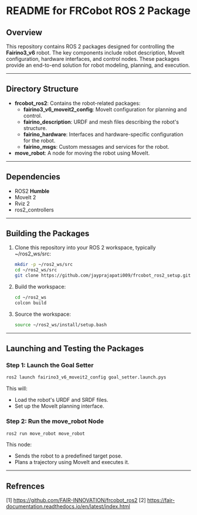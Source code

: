 # README for FRCobot ROS 2 Package

## Overview

This repository contains ROS 2 packages designed for controlling the **Fairino3_v6** robot. The key components include robot description, MoveIt configuration, hardware interfaces, and control nodes. These packages provide an end-to-end solution for robot modeling, planning, and execution.

---

## Directory Structure

- **frcobot_ros2**: Contains the robot-related packages:
  - **fairino3_v6_moveit2_config**: MoveIt configuration for planning and control.
  - **fairino_description**: URDF and mesh files describing the robot's structure.
  - **fairino_hardware**: Interfaces and hardware-specific configuration for the robot.
  - **fairino_msgs**: Custom messages and services for the robot.
- **move_robot**: A node for moving the robot using MoveIt.

---

## Dependencies

- ROS2 **Humble**
- MoveIt 2
- Rviz 2
- ros2_controllers

---

## Building the Packages

1. Clone this repository into your ROS 2 workspace, typically ~/ros2_ws/src:

    ```bash
    mkdir -p ~/ros2_ws/src
    cd ~/ros2_ws/src
    git clone https://github.com/jayprajapati009/frcobot_ros2_setup.git
    ```

2. Build the workspace:

    ```bash
    cd ~/ros2_ws
    colcon build
    ```

3. Source the workspace:

    ```bash
    source ~/ros2_ws/install/setup.bash
    ```

---

## Launching and Testing the Packages

### Step 1: Launch the Goal Setter

```sh
ros2 launch fairino3_v6_moveit2_config goal_setter.launch.pys
```

This will:

- Load the robot's URDF and SRDF files.
- Set up the MoveIt planning interface.

### Step 2: Run the move_robot Node

```sh
ros2 run move_robot move_robot
```

This node:

- Sends the robot to a predefined target pose.
- Plans a trajectory using MoveIt and executes it.

---

## Refrences

[1] <https://github.com/FAIR-INNOVATION/frcobot_ros2>
[2] <https://fair-documentation.readthedocs.io/en/latest/index.html>

